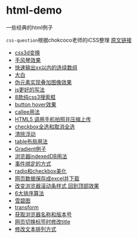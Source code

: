 html-demo
=========

一些经典的html例子

`css-question`根据chokcoco老师的iCSS整理
[原文链接](https://github.com/chokcoco/iCSS)

- [css3d变换](https://github.com/carolyicheng666/html-demo/blob/master/3D-css-transition.html)
- [手风琴效果](https://github.com/carolyicheng666/html-demo/blob/master/Accordion.html)
- [快速输出xx以内的连续数组](https://github.com/carolyicheng666/html-demo/blob/master/ali.js)
- [大白](https://github.com/carolyicheng666/html-demo/blob/master/Baymax.html)
- [伪元素实现叠加图像效果](https://github.com/carolyicheng666/html-demo/blob/master/before-after-imageStack.html)
- [js更好的写法](https://github.com/carolyicheng666/html-demo/blob/master/betterJs.js)
- [8款纯css3搜索框](https://github.com/carolyicheng666/html-demo/blob/master/button.html)
- [button hover效果](https://github.com/carolyicheng666/html-demo/blob/master/buttonhover.html)
- [callee用法](https://github.com/carolyicheng666/html-demo/blob/master/callee.js)
- [HTML5 调用手机拍照并压缩上传](https://github.com/carolyicheng666/html-demo/blob/master/camera.html)
- [checkbox全选和取消全选](https://github.com/carolyicheng666/html-demo/blob/master/checkbox.html)
- [清除浮动](https://github.com/carolyicheng666/html-demo/blob/master/clearfix.html)
- [table布局用法](https://github.com/carolyicheng666/html-demo/blob/master/display-table.html)
- [Gradient例子](https://github.com/carolyicheng666/html-demo/blob/master/gradient.html)
- [浏览器indexedDB用法](https://github.com/carolyicheng666/html-demo/blob/master/indexedDB.html)
- [事件绑定的方式](https://github.com/carolyicheng666/html-demo/blob/master/onclick.html)
- [radio和checkbox美化](https://github.com/carolyicheng666/html-demo/blob/master/radio-checkbox.html)
- [网页数据保存成excel并下载](https://github.com/carolyicheng666/html-demo/blob/master/saveAsExcelFile.html)
- [改变浏览器滚动条样式 回到顶部效果](https://github.com/carolyicheng666/html-demo/blob/master/scrollAndGotop.html)
- [6大排序算法](https://github.com/carolyicheng666/html-demo/blob/master/sort.js)
- [雪碧图](https://github.com/carolyicheng666/html-demo/blob/master/sprite.html)
- [transform](https://github.com/carolyicheng666/html-demo/blob/master/transform.html)
- [获取浏览器名称和版本号](https://github.com/carolyicheng666/html-demo/blob/master/version.html)
- [网页切换标签时修改title](https://github.com/carolyicheng666/html-demo/blob/master/visibilitychange.html)
- [修改文本排列方式](https://github.com/carolyicheng666/html-demo/blob/master/writing-mode.html)
